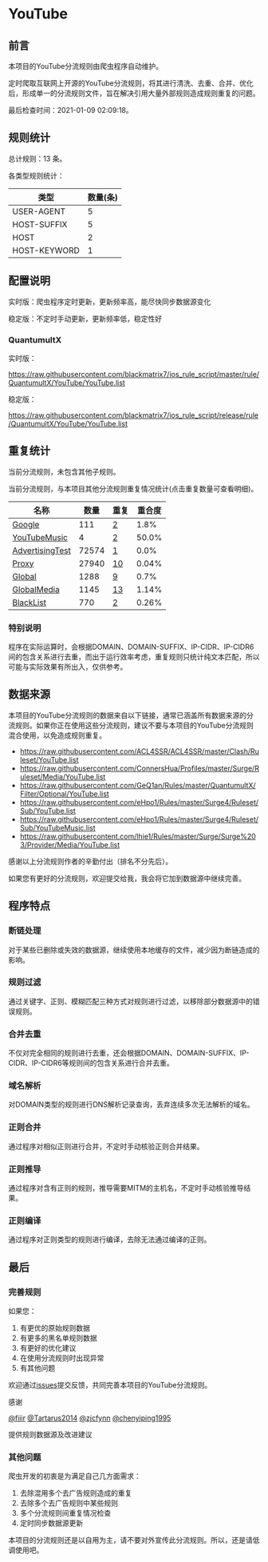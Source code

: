 # YouTube

## 前言

本项目的YouTube分流规则由爬虫程序自动维护。

定时爬取互联网上开源的YouTube分流规则，将其进行清洗、去重、合并、优化后，形成单一的分流规则文件，旨在解决引用大量外部规则造成规则重复的问题。



最后检查时间：2021-01-09 02:09:18。

## 规则统计

总计规则：13 条。

各类型规则统计：

| 类型 | 数量(条) |
| ---- | ---- |
| USER-AGENT | 5 |
| HOST-SUFFIX | 5 |
| HOST | 2 |
| HOST-KEYWORD | 1 |
## 配置说明

实时版：爬虫程序定时更新，更新频率高，能尽快同步数据源变化

稳定版：不定时手动更新，更新频率低，稳定性好

### QuantumultX 
实时版：

https://raw.githubusercontent.com/blackmatrix7/ios_rule_script/master/rule/QuantumultX/YouTube/YouTube.list

稳定版：

https://raw.githubusercontent.com/blackmatrix7/ios_rule_script/release/rule/QuantumultX/YouTube/YouTube.list

## 重复统计


当前分流规则，未包含其他子规则。


当前分流规则，与本项目其他分流规则重复情况统计(点击重复数量可查看明细)。



| 名称 | 数量 | 重复 | 重合度 |
| ---- | ---- | ---- | ------ |
|  [Google](https://github.com/blackmatrix7/ios_rule_script/tree/master/rule/QuantumultX/Google)    | 111   | [2](https://raw.githubusercontent.com/blackmatrix7/ios_rule_script/master/rule/QuantumultX/YouTube/YouTube_Repeat.list)   |   1.8% |
|  [YouTubeMusic](https://github.com/blackmatrix7/ios_rule_script/tree/master/rule/QuantumultX/YouTubeMusic)    | 4   | [2](https://raw.githubusercontent.com/blackmatrix7/ios_rule_script/master/rule/QuantumultX/YouTube/YouTube_Repeat.list)   |   50.0% |
|  [AdvertisingTest](https://github.com/blackmatrix7/ios_rule_script/tree/master/rule/QuantumultX/AdvertisingTest)    | 72574   | [1](https://raw.githubusercontent.com/blackmatrix7/ios_rule_script/master/rule/QuantumultX/YouTube/YouTube_Repeat.list)   |   0.0% |
|  [Proxy](https://github.com/blackmatrix7/ios_rule_script/tree/master/rule/QuantumultX/Proxy)    | 27940   | [10](https://raw.githubusercontent.com/blackmatrix7/ios_rule_script/master/rule/QuantumultX/YouTube/YouTube_Repeat.list)   |   0.04% |
|  [Global](https://github.com/blackmatrix7/ios_rule_script/tree/master/rule/QuantumultX/Global)    | 1288   | [9](https://raw.githubusercontent.com/blackmatrix7/ios_rule_script/master/rule/QuantumultX/YouTube/YouTube_Repeat.list)   |   0.7% |
|  [GlobalMedia](https://github.com/blackmatrix7/ios_rule_script/tree/master/rule/QuantumultX/GlobalMedia)    | 1145   | [13](https://raw.githubusercontent.com/blackmatrix7/ios_rule_script/master/rule/QuantumultX/YouTube/YouTube_Repeat.list)   |   1.14% |
|  [BlackList](https://github.com/blackmatrix7/ios_rule_script/tree/master/rule/QuantumultX/BlackList)    | 770   | [2](https://raw.githubusercontent.com/blackmatrix7/ios_rule_script/master/rule/QuantumultX/YouTube/YouTube_Repeat.list)   |   0.26% |
### 特别说明
程序在实际运算时，会根据DOMAIN、DOMAIN-SUFFIX、IP-CIDR、IP-CIDR6间的包含关系进行去重，而出于运行效率考虑，重复规则只统计纯文本匹配，所以可能与实际效果有所出入，仅供参考。

## 数据来源

本项目的YouTube分流规则的数据来自以下链接，通常已涵盖所有数据来源的分流规则。如果你正在使用这些分流规则，建议不要与本项目的YouTube分流规则混合使用，以免造成规则重复。

- https://raw.githubusercontent.com/ACL4SSR/ACL4SSR/master/Clash/Ruleset/YouTube.list
- https://raw.githubusercontent.com/ConnersHua/Profiles/master/Surge/Ruleset/Media/YouTube.list
- https://raw.githubusercontent.com/GeQ1an/Rules/master/QuantumultX/Filter/Optional/YouTube.list
- https://raw.githubusercontent.com/eHpo1/Rules/master/Surge4/Ruleset/Sub/YouTube.list
- https://raw.githubusercontent.com/eHpo1/Rules/master/Surge4/Ruleset/Sub/YouTubeMusic.list
- https://raw.githubusercontent.com/lhie1/Rules/master/Surge/Surge%203/Provider/Media/YouTube.list


感谢以上分流规则作者的辛勤付出（排名不分先后）。

如果您有更好的分流规则，欢迎提交给我，我会将它加到数据源中继续完善。

## 程序特点

### 断链处理

对于某些已删除或失效的数据源，继续使用本地缓存的文件，减少因为断链造成的影响。

### 规则过滤

通过关键字、正则、模糊匹配三种方式对规则进行过滤，以移除部分数据源中的错误规则。

### 合并去重

不仅对完全相同的规则进行去重，还会根据DOMAIN、DOMAIN-SUFFIX、IP-CIDR、IP-CIDR6等规则间的包含关系进行合并去重。

### 域名解析

对DOMAIN类型的规则进行DNS解析记录查询，丢弃连续多次无法解析的域名。

### 正则合并

通过程序对相似正则进行合并，不定时手动核验正则合并结果。

### 正则推导

通过程序对含有正则的规则，推导需要MITM的主机名，不定时手动核验推导结果。

### 正则编译

通过程序对正则类型的规则进行编译，去除无法通过编译的正则。

## 最后

### 完善规则

如果您：

1. 有更优的原始规则数据
2. 有更多的黑名单规则数据
3. 有更好的优化建议
4. 在使用分流规则时出现异常
5. 有其他问题

欢迎通过[issues](https://github.com/blackmatrix7/ios_rule_script/issues/new)提交反馈，共同完善本项目的YouTube分流规则。

感谢

[@fiiir](https://github.com/fiiir) [@Tartarus2014](https://github.com/Tartarus2014) [@zjcfynn](https://github.com/zjcfynn) [@chenyiping1995](https://github.com/chenyiping1995) 

提供规则数据源及改进建议

### 其他问题

爬虫开发的初衷是为满足自己几方面需求：

1. 去除混用多个去广告规则造成的重复
2. 去除多个去广告规则中某些规则
3. 多个分流规则间重复情况检查
4. 定时同步数据源更新

本项目的分流规则还是以自用为主，请不要对外宣传此分流规则。所以，还是请低调使用吧。
